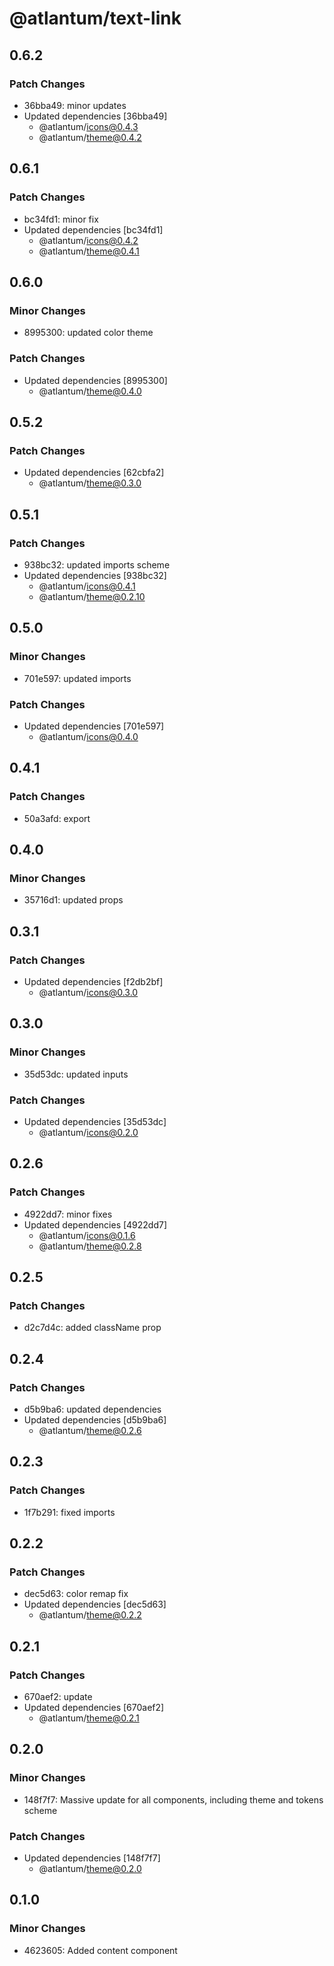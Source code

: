 # @atlantum/text-link

## 0.6.2

### Patch Changes

-   36bba49: minor updates
-   Updated dependencies [36bba49]
    -   @atlantum/icons@0.4.3
    -   @atlantum/theme@0.4.2

## 0.6.1

### Patch Changes

-   bc34fd1: minor fix
-   Updated dependencies [bc34fd1]
    -   @atlantum/icons@0.4.2
    -   @atlantum/theme@0.4.1

## 0.6.0

### Minor Changes

-   8995300: updated color theme

### Patch Changes

-   Updated dependencies [8995300]
    -   @atlantum/theme@0.4.0

## 0.5.2

### Patch Changes

-   Updated dependencies [62cbfa2]
    -   @atlantum/theme@0.3.0

## 0.5.1

### Patch Changes

-   938bc32: updated imports scheme
-   Updated dependencies [938bc32]
    -   @atlantum/icons@0.4.1
    -   @atlantum/theme@0.2.10

## 0.5.0

### Minor Changes

-   701e597: updated imports

### Patch Changes

-   Updated dependencies [701e597]
    -   @atlantum/icons@0.4.0

## 0.4.1

### Patch Changes

-   50a3afd: export

## 0.4.0

### Minor Changes

-   35716d1: updated props

## 0.3.1

### Patch Changes

-   Updated dependencies [f2db2bf]
    -   @atlantum/icons@0.3.0

## 0.3.0

### Minor Changes

-   35d53dc: updated inputs

### Patch Changes

-   Updated dependencies [35d53dc]
    -   @atlantum/icons@0.2.0

## 0.2.6

### Patch Changes

-   4922dd7: minor fixes
-   Updated dependencies [4922dd7]
    -   @atlantum/icons@0.1.6
    -   @atlantum/theme@0.2.8

## 0.2.5

### Patch Changes

-   d2c7d4c: added className prop

## 0.2.4

### Patch Changes

-   d5b9ba6: updated dependencies
-   Updated dependencies [d5b9ba6]
    -   @atlantum/theme@0.2.6

## 0.2.3

### Patch Changes

-   1f7b291: fixed imports

## 0.2.2

### Patch Changes

-   dec5d63: color remap fix
-   Updated dependencies [dec5d63]
    -   @atlantum/theme@0.2.2

## 0.2.1

### Patch Changes

-   670aef2: update
-   Updated dependencies [670aef2]
    -   @atlantum/theme@0.2.1

## 0.2.0

### Minor Changes

-   148f7f7: Massive update for all components, including theme and tokens scheme

### Patch Changes

-   Updated dependencies [148f7f7]
    -   @atlantum/theme@0.2.0

## 0.1.0

### Minor Changes

-   4623605: Added content component
